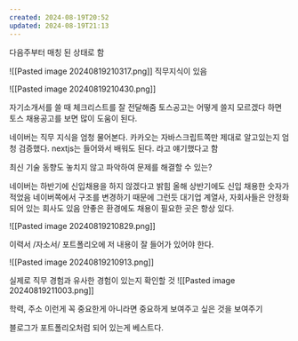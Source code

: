 ```yaml
---
created: 2024-08-19T20:52
updated: 2024-08-19T21:13
---
```



다음주부터 매칭 된 상태로 함

![[Pasted image 20240819210317.png]]
직무지식이 있음

![[Pasted image 20240819210430.png]]

자기소개서를 쓸 때 체크리스트를 잘 전달해줌 토스공고는
어떻게 쓸지 모르겠다 하면 토스 채용공고를 보면 많이 도움이 된다. 

네이버는 직무 지식을 엄청 물어본다.
카카오는 자바스크립트쪽만 제대로 알고있는지 엄청 검증했다. nextjs는 들어와서 배워도 된다. 라고 얘기했다고 함

최신 기술 동향도 놓치지 않고 파악하여 문제를 해결할 수 있는?

네이버는 하반기에 신입채용을 하지 않겠다고 밝힘
올해 상반기에도 신입 채용한 숫자가 적었음 네이버쪽에서 구조를 변경하기 때문에 그런듯
대기업 계열사, 자회사들은 안정화되어 있는 회사도 있음
안좋은 환경에도 채용이 필요한 곳은 항상 있다.

![[Pasted image 20240819210829.png]]

이력서 /자소서/ 포트폴리오에 저 내용이 잘 들어가 있어야 한다.

![[Pasted image 20240819210913.png]]

실제로 직무 경험과 유사한 경험이 있는지 확인할 것
![[Pasted image 20240819211003.png]]

학력, 주소 이런게 꼭 중요한게 아니라면 중요하게 보여주고 싶은 것을 보여주기

블로그가 포트폴리오처럼 되어 있는게 베스트다.

